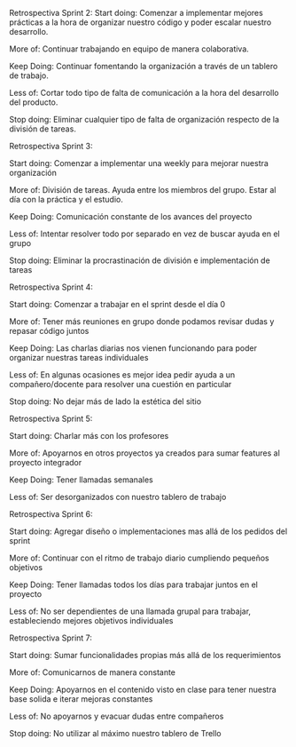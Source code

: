 
Retrospectiva Sprint 2:
Start doing: Comenzar a implementar mejores prácticas a la hora de organizar nuestro código y poder escalar nuestro desarrollo.

More of: Continuar trabajando en equipo de manera colaborativa.

Keep Doing: Continuar fomentando la organización a través de un tablero de trabajo.

Less of: Cortar todo tipo de falta de comunicación a la hora del desarrollo del producto.

Stop doing: Eliminar cualquier tipo de falta de organización respecto de la división de tareas.


Retrospectiva Sprint 3:

Start doing: Comenzar a implementar una weekly para mejorar nuestra organización

More of: División de tareas. Ayuda entre los miembros del grupo. Estar al día con la práctica y el estudio.

Keep Doing: Comunicación constante de los avances del proyecto

Less of: Intentar resolver todo por separado en vez de buscar ayuda en el grupo

Stop doing: Eliminar la procrastinación de división e implementación de tareas


Retrospectiva Sprint 4:

Start doing: Comenzar a trabajar en el sprint desde el día 0

More of: Tener más reuniones en grupo donde podamos revisar dudas y repasar código juntos

Keep Doing: Las charlas diarias nos vienen funcionando para poder organizar nuestras tareas individuales

Less of: En algunas ocasiones es mejor idea pedir ayuda a un compañero/docente para resolver una cuestión en particular

Stop doing: No dejar más de lado la estética del sitio


Retrospectiva Sprint 5:

Start doing: Charlar más con los profesores

More of: Apoyarnos en otros proyectos ya creados para sumar features al proyecto integrador

Keep Doing: Tener llamadas semanales

Less of: Ser desorganizados con nuestro tablero de trabajo



Retrospectiva Sprint 6:

Start doing: Agregar diseño o implementaciones mas allá de los pedidos del sprint

More of: Continuar con el ritmo de trabajo diario cumpliendo pequeños objetivos

Keep Doing: Tener llamadas todos los días para trabajar juntos en el proyecto

Less of: No ser dependientes de una llamada grupal para trabajar, estableciendo mejores objetivos individuales 



Retrospectiva Sprint 7:

Start doing: Sumar funcionalidades propias más allá de los requerimientos

More of: Comunicarnos de manera constante

Keep Doing: Apoyarnos en el contenido visto en clase para tener nuestra base solida e iterar mejoras constantes

Less of: No apoyarnos y evacuar dudas entre compañeros

Stop doing: No utilizar al máximo nuestro tablero de Trello


